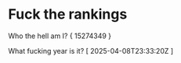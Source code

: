 # Fuck the rankings

Who the hell am I?
{ 15274349 }

What fucking year is it?
[ 2025-04-08T23:33:20Z ]
